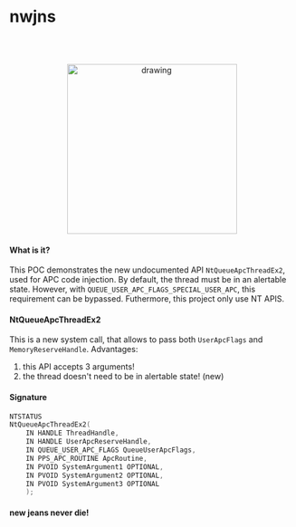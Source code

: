 # nwjns

<br>
<br>

<p align="center">
  <img src="https://i.pinimg.com/1200x/2f/f6/67/2ff66716b07c1411d16b987783687044.jpg" alt="drawing" width="300"/> 
</p>

#### What is it?

This POC demonstrates the new undocumented API `NtQueueApcThreadEx2`, used for APC code injection. By default, the thread must be in an alertable state. However, with `QUEUE_USER_APC_FLAGS_SPECIAL_USER_APC`, this requirement can be bypassed. Futhermore, this project only use NT APIS.

#### NtQueueApcThreadEx2

This is a new system call, that allows to pass both `UserApcFlags` and `MemoryReserveHandle`. Advantages:

1. this API accepts 3 arguments!
2. the thread doesn't need to be in alertable state! (new)


#### Signature

```c
NTSTATUS
NtQueueApcThreadEx2(
    IN HANDLE ThreadHandle,
    IN HANDLE UserApcReserveHandle,
    IN QUEUE_USER_APC_FLAGS QueueUserApcFlags,
    IN PPS_APC_ROUTINE ApcRoutine,
    IN PVOID SystemArgument1 OPTIONAL,
    IN PVOID SystemArgument2 OPTIONAL,
    IN PVOID SystemArgument3 OPTIONAL
    );
```

#### new jeans never die!
